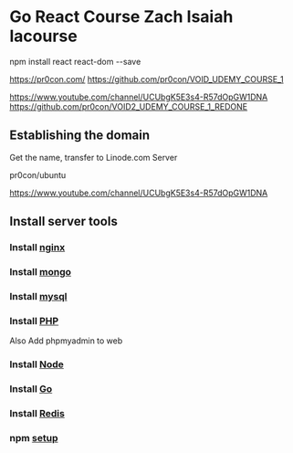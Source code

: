 # Go React Course  Zach Isaiah lacourse

npm install react react-dom --save

https://pr0con.com/
https://github.com/pr0con/VOID_UDEMY_COURSE_1 

https://www.youtube.com/channel/UCUbgK5E3s4-R57dOpGW1DNA
https://github.com/pr0con/VOID2_UDEMY_COURSE_1_REDONE

## Establishing the domain

Get the name, transfer to Linode.com Server

pr0con/ubuntu

https://www.youtube.com/channel/UCUbgK5E3s4-R57dOpGW1DNA


## Install server tools

### Install [nginx](nginx.md)

### Install [mongo](mongod.md)

### Install [mysql](mysql.md)

### Install [PHP](php.md)

Also Add phpmyadmin to web

### Install [Node](node.md)

### Install [Go](go.md)

### Install [Redis](redis.md)

### npm [setup](node.md)
